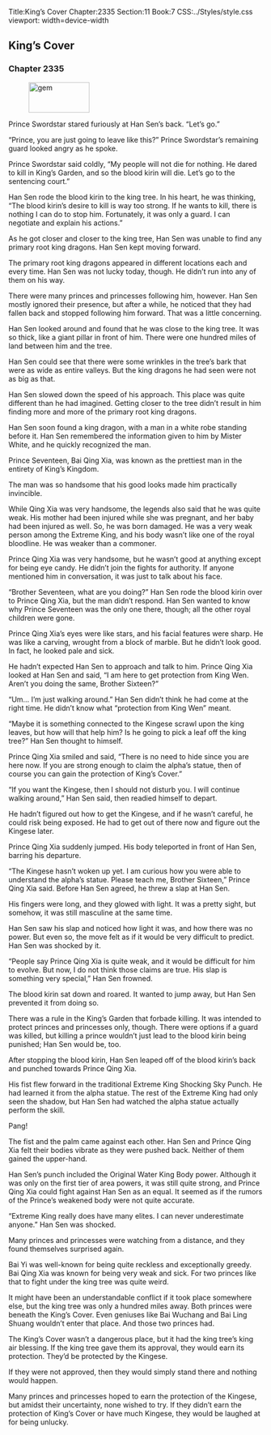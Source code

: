 Title:King’s Cover 
Chapter:2335 
Section:11 
Book:7 
CSS:../Styles/style.css 
viewport: width=device-width
  
## King’s Cover
### Chapter 2335
  
<figure>
	<img src="../Images/gem.gif" alt="gem" id="gem" width="120" height="60" />
</figure>
  

  
Prince Swordstar stared furiously at Han Sen’s back. “Let’s go.”

“Prince, you are just going to leave like this?” Prince Swordstar’s remaining guard looked angry as he spoke.

Prince Swordstar said coldly, “My people will not die for nothing. He dared to kill in King’s Garden, and so the blood kirin will die. Let’s go to the sentencing court.”

Han Sen rode the blood kirin to the king tree. In his heart, he was thinking, “The blood kirin’s desire to kill is way too strong. If he wants to kill, there is nothing I can do to stop him. Fortunately, it was only a guard. I can negotiate and explain his actions.”

As he got closer and closer to the king tree, Han Sen was unable to find any primary root king dragons. Han Sen kept moving forward.

The primary root king dragons appeared in different locations each and every time. Han Sen was not lucky today, though. He didn’t run into any of them on his way.

There were many princes and princesses following him, however. Han Sen mostly ignored their presence, but after a while, he noticed that they had fallen back and stopped following him forward. That was a little concerning.

Han Sen looked around and found that he was close to the king tree. It was so thick, like a giant pillar in front of him. There were one hundred miles of land between him and the tree.

Han Sen could see that there were some wrinkles in the tree’s bark that were as wide as entire valleys. But the king dragons he had seen were not as big as that.

Han Sen slowed down the speed of his approach. This place was quite different than he had imagined. Getting closer to the tree didn’t result in him finding more and more of the primary root king dragons.

Han Sen soon found a king dragon, with a man in a white robe standing before it. Han Sen remembered the information given to him by Mister White, and he quickly recognized the man.

Prince Seventeen, Bai Qing Xia, was known as the prettiest man in the entirety of King’s Kingdom.

The man was so handsome that his good looks made him practically invincible.

While Qing Xia was very handsome, the legends also said that he was quite weak. His mother had been injured while she was pregnant, and her baby had been injured as well. So, he was born damaged. He was a very weak person among the Extreme King, and his body wasn’t like one of the royal bloodline. He was weaker than a commoner.

Prince Qing Xia was very handsome, but he wasn’t good at anything except for being eye candy. He didn’t join the fights for authority. If anyone mentioned him in conversation, it was just to talk about his face.

“Brother Seventeen, what are you doing?” Han Sen rode the blood kirin over to Prince Qing Xia, but the man didn’t respond. Han Sen wanted to know why Prince Seventeen was the only one there, though; all the other royal children were gone.

Prince Qing Xia’s eyes were like stars, and his facial features were sharp. He was like a carving, wrought from a block of marble. But he didn’t look good. In fact, he looked pale and sick.

He hadn’t expected Han Sen to approach and talk to him. Prince Qing Xia looked at Han Sen and said, “I am here to get protection from King Wen. Aren’t you doing the same, Brother Sixteen?”

“Um… I’m just walking around.” Han Sen didn’t think he had come at the right time. He didn’t know what “protection from King Wen” meant.

“Maybe it is something connected to the Kingese scrawl upon the king leaves, but how will that help him? Is he going to pick a leaf off the king tree?” Han Sen thought to himself.

Prince Qing Xia smiled and said, “There is no need to hide since you are here now. If you are strong enough to claim the alpha’s statue, then of course you can gain the protection of King’s Cover.”

“If you want the Kingese, then I should not disturb you. I will continue walking around,” Han Sen said, then readied himself to depart.

He hadn’t figured out how to get the Kingese, and if he wasn’t careful, he could risk being exposed. He had to get out of there now and figure out the Kingese later.

Prince Qing Xia suddenly jumped. His body teleported in front of Han Sen, barring his departure.

“The Kingese hasn’t woken up yet. I am curious how you were able to understand the alpha’s statue. Please teach me, Brother Sixteen,” Prince Qing Xia said. Before Han Sen agreed, he threw a slap at Han Sen.

His fingers were long, and they glowed with light. It was a pretty sight, but somehow, it was still masculine at the same time.

Han Sen saw his slap and noticed how light it was, and how there was no power. But even so, the move felt as if it would be very difficult to predict. Han Sen was shocked by it.

“People say Prince Qing Xia is quite weak, and it would be difficult for him to evolve. But now, I do not think those claims are true. His slap is something very special,” Han Sen frowned.

The blood kirin sat down and roared. It wanted to jump away, but Han Sen prevented it from doing so.

There was a rule in the King’s Garden that forbade killing. It was intended to protect princes and princesses only, though. There were options if a guard was killed, but killing a prince wouldn’t just lead to the blood kirin being punished; Han Sen would be, too.

After stopping the blood kirin, Han Sen leaped off of the blood kirin’s back and punched towards Prince Qing Xia.

His fist flew forward in the traditional Extreme King Shocking Sky Punch. He had learned it from the alpha statue. The rest of the Extreme King had only seen the shadow, but Han Sen had watched the alpha statue actually perform the skill.

Pang!

The fist and the palm came against each other. Han Sen and Prince Qing Xia felt their bodies vibrate as they were pushed back. Neither of them gained the upper-hand.

Han Sen’s punch included the Original Water King Body power. Although it was only on the first tier of area powers, it was still quite strong, and Prince Qing Xia could fight against Han Sen as an equal. It seemed as if the rumors of the Prince’s weakened body were not quite accurate.

“Extreme King really does have many elites. I can never underestimate anyone.” Han Sen was shocked.

Many princes and princesses were watching from a distance, and they found themselves surprised again.

Bai Yi was well-known for being quite reckless and exceptionally greedy. Bai Qing Xia was known for being very weak and sick. For two princes like that to fight under the king tree was quite weird.

It might have been an understandable conflict if it took place somewhere else, but the king tree was only a hundred miles away. Both princes were beneath the King’s Cover. Even geniuses like Bai Wuchang and Bai Ling Shuang wouldn’t enter that place. And those two princes had.

The King’s Cover wasn’t a dangerous place, but it had the king tree’s king air blessing. If the king tree gave them its approval, they would earn its protection. They’d be protected by the Kingese.

If they were not approved, then they would simply stand there and nothing would happen.

Many princes and princesses hoped to earn the protection of the Kingese, but amidst their uncertainty, none wished to try. If they didn’t earn the protection of King’s Cover or have much Kingese, they would be laughed at for being unlucky.